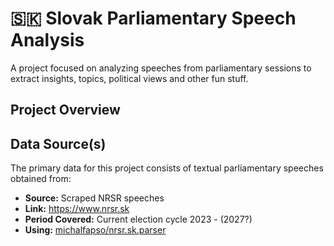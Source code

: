 # 🇸🇰 Slovak Parliamentary Speech Analysis

A project focused on analyzing speeches from parliamentary sessions to extract insights, topics, political views and other fun stuff.


## Project Overview


## Data Source(s)

The primary data for this project consists of textual parliamentary speeches obtained from:
*   **Source:** Scraped NRSR speeches
*   **Link:** https://www.nrsr.sk
*   **Period Covered:** Current election cycle 2023 - (2027?)
*   **Using:** [michalfapso/nrsr.sk.parser](https://github.com/michalfapso/nrsr.sk.parser)

